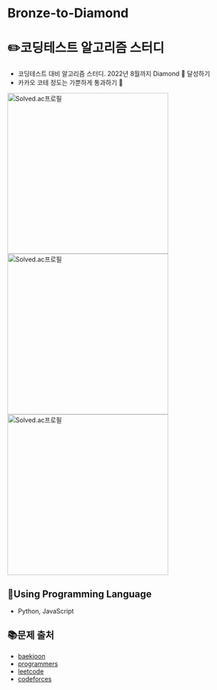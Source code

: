 # Bronze-to-Diamond

# :pencil2:코딩테스트 알고리즘 스터디

- 코딩테스트 대비 알고리즘 스터디. 2022년 8월까지 Diamond 💎 달성하기 <br />
- 카카오 코테 정도는 가뿐하게 통과하기 👀 <br />

<div align="left">
  <a href="https://solved.ac/profile/leaisrevolution">
    <img align="center" width=360 src="http://mazassumnida.wtf/api/v2/generate_badge?boj=leaisrevolution" alt="Solved.ac프로필" />
  <a>
  <a href="https://solved.ac/profile/166354">
    <img align="center" width=360 src="http://mazassumnida.wtf/api/v2/generate_badge?boj=166354" alt="Solved.ac프로필" />
  </a>
  <a href="https://solved.ac/profile/sesa0802">
    <img align="center" width=360 src="http://mazassumnida.wtf/api/v2/generate_badge?boj=sesa0802" alt="Solved.ac프로필" />
  </a>
</div>

## :wrench:Using Programming Language

- Python, JavaScript

## :books:문제 출처

- [baekjoon](https://www.acmicpc.net)
- [programmers](https://programmers.co.kr/learn/challenges)
- [leetcode](https://leetcode.com)
- [codeforces](http://codeforces.com)
